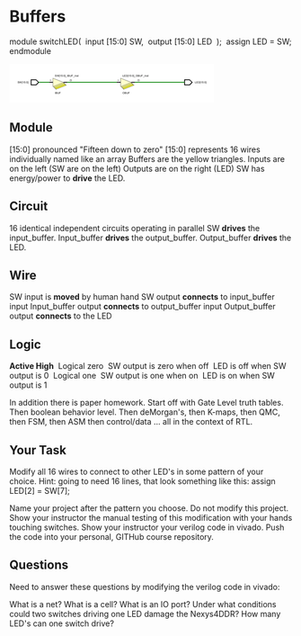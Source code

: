 # Buffers

module switchLED(
​    input [15:0] SW,
​    output [15:0] LED
​    );
​    assign LED = SW;
endmodule

![1545222932529](1545222932529.png)

## Module 

[15:0] pronounced "Fifteen down to zero"
[15:0] represents 16 wires individually named like an array
Buffers are the yellow triangles. 
Inputs are on the left (SW are on the left)
Outputs are on the right (LED)
SW has energy/power to **drive** the LED. 

## Circuit 

16 identical independent circuits operating in parallel
SW **drives** the input_buffer.
Input_buffer **drives** the output_buffer.
Output_buffer **drives** the LED.

## Wire 

SW input is **moved** by human hand
SW output **connects** to input_buffer input
Input_buffer output **connects** to output_buffer input
Output_buffer output **connects** to the LED

## Logic

**Active High**
​	Logical zero
​		SW output is zero when off
​		LED is off when SW output is 0
​	Logical one
​		SW output is one when on
​		LED is on when SW output is 1

In addition there is paper homework. Start off with Gate Level truth tables. Then boolean behavior level. Then deMorgan's, then K-maps, then QMC, then FSM, then ASM then control/data … all in the context of RTL.

## Your Task

Modify all 16 wires to connect to other LED's in some pattern of your choice.
Hint: going to need 16 lines, that look something like this:
​	assign LED[2] = SW[7];

Name your project after the pattern you choose. Do not modify this project. 
Show your instructor the manual testing of this modification with your hands touching switches.
Show your instructor your verilog code in vivado. 
Push the code into your personal, GITHub course repository.

## Questions

Need to answer these questions by modifying the verilog code in vivado:

What is a net?
What is a cell?
What is an IO port?
Under what conditions could two switches driving one LED damage the Nexys4DDR?
How many LED's can one switch drive?





